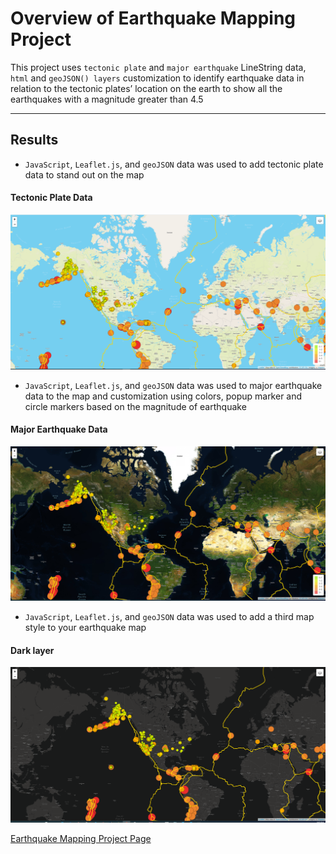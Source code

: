 # Overview of Earthquake Mapping Project
This project uses `tectonic plate` and `major earthquake` LineString data, `html` and `geoJSON() layers` customization  to identify earthquake data in relation to the tectonic plates’ location on the earth to show all the earthquakes with a magnitude greater than 4.5

---
## Results
    
    
   * `JavaScript`, `Leaflet.js`, and `geoJSON` data was used to add tectonic plate data to stand out on the map
    
#### Tectonic Plate Data
 ![tectonic_plate.png](https://github.com/charleside2001/Mapping_Earthquakes/blob/5edbd62541d9bd08815d16bcd73a1d2dca8d4d69/Earthquake_Challenge/images/tectonic_plate.png)
    
   * `JavaScript`, `Leaflet.js`, and `geoJSON`  data was used to major earthquake data to the map and customization using colors, popup marker  and  circle markers based on the magnitude of earthquake

#### Major Earthquake Data
![majorEQ.png](https://github.com/charleside2001/Mapping_Earthquakes/blob/5edbd62541d9bd08815d16bcd73a1d2dca8d4d69/Earthquake_Challenge/images/majorEQ.png) 

   
   * `JavaScript`, `Leaflet.js`, and `geoJSON`  data was used to add a third map style to your earthquake map

#### Dark layer
![dark_layer.PNG](https://github.com/charleside2001/Mapping_Earthquakes/blob/5edbd62541d9bd08815d16bcd73a1d2dca8d4d69/Earthquake_Challenge/images/dark_layer.PNG) 
 


[Earthquake Mapping Project Page](https://github.com/charleside2001/Mapping_Earthquakes.git)
